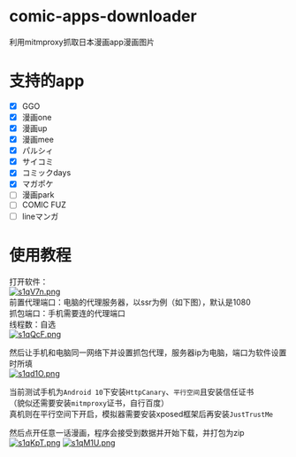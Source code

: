 # comic-apps-downloader
 利用mitmproxy抓取日本漫画app漫画图片

# 支持的app
- [x] GGO
- [x] 漫画one
- [x] 漫画up
- [x] 漫画mee
- [x] パルシィ
- [x] サイコミ
- [x] コミックdays
- [x] マガポケ
- [ ] 漫画park
- [ ] COMIC FUZ
- [ ] lineマンガ

# 使用教程
打开软件：  
[![s1qV7n.png](https://s3.ax1x.com/2021/01/11/s1qV7n.png)](https://imgchr.com/i/s1qV7n)  
前置代理端口：电脑的代理服务器，以ssr为例（如下图），默认是1080  
抓包端口：手机需要连的代理端口  
线程数：自选  
[![s1qQcF.png](https://s3.ax1x.com/2021/01/11/s1qQcF.png)](https://imgchr.com/i/s1qQcF)

然后让手机和电脑同一网络下并设置抓包代理，服务器ip为电脑，端口为软件设置时所填  
[![s1qd1O.png](https://s3.ax1x.com/2021/01/11/s1qd1O.png)](https://imgchr.com/i/s1qd1O)

当前测试手机为`Android 10`下安装`HttpCanary`、`平行空间`且安装信任证书  
（貌似还需要安装`mitmproxy`证书，自行百度）  
真机则在平行空间下开启，模拟器需要安装xposed框架后再安装`JustTrustMe`  

然后点开任意一话漫画，程序会接受到数据并开始下载，并打包为zip  
[![s1qKpT.png](https://s3.ax1x.com/2021/01/11/s1qKpT.png)](https://imgchr.com/i/s1qKpT)
[![s1qM1U.png](https://s3.ax1x.com/2021/01/11/s1qM1U.png)](https://imgchr.com/i/s1qM1U)


